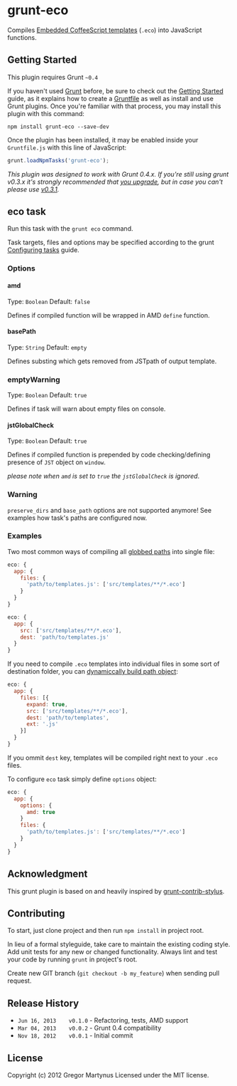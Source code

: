 # grunt-eco

Compiles [Embedded CoffeeScript templates](https://github.com/sstephenson/eco) (`.eco`) into JavaScript functions.

## Getting Started

This plugin requires Grunt `~0.4`

If you haven't used [Grunt](http://gruntjs.com/) before, be sure to check out the [Getting Started](http://gruntjs.com/getting-started) guide, as it explains how to create a [Gruntfile](http://gruntjs.com/sample-gruntfile) as well as install and use Grunt plugins. Once you're familiar with that process, you may install this plugin with this command:

```shell
npm install grunt-eco --save-dev
```

Once the plugin has been installed, it may be enabled inside your `Gruntfile.js` with this line of JavaScript:

```js
grunt.loadNpmTasks('grunt-eco');
```

*This plugin was designed to work with Grunt 0.4.x. If you're still using grunt v0.3.x it's strongly recommended that [you upgrade](http://gruntjs.com/upgrading-from-0.3-to-0.4), but in case you can't please use [v0.3.1](https://github.com/gruntjs/grunt-contrib-stylus/tree/grunt-0.3-stable).*

## eco task

Run this task with the `grunt eco` command.

Task targets, files and options may be specified according to the grunt [Configuring tasks](http://gruntjs.com/configuring-tasks) guide.

### Options

#### amd
Type: `Boolean`
Default: `false`

Defines if compiled function will be wrapped in AMD `define` function.

#### basePath
Type: `String`
Default: `empty`

Defines substing which gets removed from JSTpath of output template.

### emptyWarning

Type: `Boolean`
Default: `true`

Defines if task will warn about empty files on console.

#### jstGlobalCheck

Type: `Boolean`
Default: `true`

Defines if compiled function is prepended by code checking/defining presence of `JST` object on `window`.

*please note when `amd` is set to `true` the `jstGlobalCheck` is ignored*.

### Warning

`preserve_dirs` and `base_path` options are not supported anymore! See examples how task's paths are configured now.

### Examples

Two most common ways of compiling all [globbed paths](http://gruntjs.com/configuring-tasks#globbing-patterns) into single file:

```js
eco: {
  app: {
    files: {
      'path/to/templates.js': ['src/templates/**/*.eco']
    }
  }
}
```


```js
eco: {
  app: {
    src: ['src/templates/**/*.eco'],
    dest: 'path/to/templates.js'
  }
}
```
If you need to compile `.eco` templates into individual files in some sort of destination folder, you can [dynamiccally build path object](http://gruntjs.com/configuring-tasks#building-the-files-object-dynamically):

```js
eco: {
  app: {
    files: [{
      expand: true,
      src: ['src/templates/**/*.eco'],
      dest: 'path/to/templates',
      ext: '.js'
    }]
  }
}
```

If you ommit `dest` key, templates will be compiled right next to your `.eco` files.

To configure `eco` task simply define `options` object:

```js
eco: {
  app: {
    options: {
      amd: true
    }
    files: {
      'path/to/templates.js': ['src/templates/**/*.eco']
    }
  }
}
```

## Acknowledgment

This grunt plugin is based on and heavily inspired by [grunt-contrib-stylus](https://github.com/gruntjs/grunt-contrib-stylus).

## Contributing

To start, just clone project and then run `npm install` in project root.

In lieu of a formal styleguide, take care to maintain the existing coding style. Add unit tests for any new or changed functionality. Always lint and test your code by running `grunt` in project's root.

Create new GIT branch (`git checkout -b my_feature`) when sending pull request.

## Release History

* `Jun 16, 2013    v0.1.0` - Refactoring, tests, AMD support
* `Mar 04, 2013    v0.0.2` - Grunt 0.4 compatibility
* `Nov 18, 2012    v0.0.1` - Initial commit


## License
Copyright (c) 2012 Gregor Martynus
Licensed under the MIT license.
